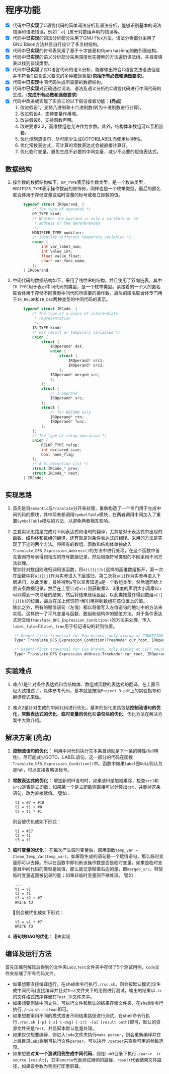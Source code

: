 # 程序功能

- [x] 代码中**已实现**了C语言代码的简单词法分析及语法分析，能够识别基本的词法错误和语法错误，例如：a[..]属于对数组声明的错误等。
- [x] 代码中**已实现**的词法分析部分采用了GNU Flex方法，语法分析部分采用了GNU Bison方法并且自行设计了多叉树结构。
- [x] 代码中**已实现**的符号表采用了基于十字链表和Open hashing的散列表结构。
- [x] 代码中**已实现**的语义分析部分采用深度优先搜索的方法遍历语法树，并且查填表以找到错误类型。
- [x] 代码中**已实现**了对C语言代码的语义分析，能够输出符合C语言文法语法但是并不符合C语言语义要求的多种错误类型(**包括所有必做和选做要求**)。
- [x] 代码中**已实现**中间代码生成所需要的数据结构。
- [x] 代码中**已实现**对正确通过词法、语法及语义分析的C语言代码进行中间代码的生成。(**完成所有必做和选做要求**)
- [x] 代码中改进或实现了实验三的以下假设或者功能：**(亮点)**  
    1. 改进假设1，支持八进制和十六进制数(转为十进制数进行计算)。
    2. 改进假设4，支持变量作用域。
    3. 改进假设6，支持函数声明。
    4. 改进要求3.2，高维数组也允许作为参数。此外，结构体和数组可以互相嵌套。
    5. 优化控制流语句，尽可能少生成GOTO和LABEL而使用fall特性。
    6. 优化常数表达式，可计算的常数表达式会被直接计算好。
    7. 优化临时变量，避免生成不必要的中间变量，减少不必要的赋值表达式。

## 数据结构

1. 操作数的数据结构如下，``OP_TYPE``表示操作数类型，是一个枚举类型，``MODIFIER_TYPE``表示操作数前的修饰符，同样也是一个枚举类型。最后的匿名联合体用于存储变量或临时变量的标号或者立即数的值。

```cpp  
        typedef struct IROperand_ {
            /* The type of operands */
            OP_TYPE kind;
            /* Whether the operand is only a varibale or an 
             * address or the dereferenced 
             */
            MODIFIER_TYPE modifier;
            /* Identify different temporary variables */
            union {
                int var_label_num;
                int value_int;
                float value_float;
                char* var_func_name;
            };
        } IROperand;
```

2. 中间代码的数据结构如下，采用了线性IR的结构，并且使用了双向链表。其中``IR_TYPE``用于表示中间代码的类型，是一个枚举类型。紧接着的一个大的匿名联合体用于存储不同类型中间代码所需要的操作数。最后的匿名联合体专门用于``IR_RELOP``和``IR_DEC``两种类型的中间代码的表示。

```cpp
        typedef struct IRCode_ {
            /* The type of a piece of intermediate 
             * representation 
             */
            IR_TYPE kind;
            /* For result or temporary variables */
            union {
                struct {
                    IROperand* dst;
                    union {
                        struct {
                            IROperand* src1;
                            IROperand* src2;
                        };
                    IROperand* merged_src;
                    };
                };
                struct { 
                    // 1-operand
                    IROperand* src;
                };
                struct { 
                    // for RETURN only
                    IROperand* rtn;
                    IROperand* func;
                };
            };
            /* The type of relop operation */
            union {
                RELOP_TYPE relop;
                int declared_size;
                bool none_flag;
            };
            /* A bi-direction list */
            struct IRCode_* prev;
            struct IRCode_* next;
        } IRCode;

```

## 实现思路

1. 首先是将``Semantic``与``Translate``分开来处理，重新构造了一个专门用于生成中间代码的模块，其中两者都调用``SymbolTable``模块，在两者调用中间加入了重置``SymbolTable``模块的方法，以避免两者相互影响。

2. 主要实现思路是完成对不同表达式和语句的翻译，尤其是对于表达式中出现的函数、结构体和数组的翻译，还有就是对条件表达式的翻译。采用的方法是实现了下述的两个方法。将所有的数组、函数和结构体单独放入``Translate_DFS_Expression_Address()``的方法中进行处理，在这个函数中首先查询符号表得到相应的符号数据记录，然后根据符号类型的不同采用不同方法处理。  
譬如针对数组则递归调用该函数，将``a[i][j][k]``这样的高维数组拆开，第一次在函数中将``a[i][j]``作为实参进入下层递归，第二次将``a[i]``作为实参再进入下层递归，以此类推，最终得到``a``可以查表知道``a``是一个数组类型，然后返回给上层该条数据记录，然后在上层针对``a[i]``则获取第2、3维度的声明大小再乘以``i``可以得到一次寻址的结果，然后将结果继续返回，以此类推最终得到数组``a[i][j][k]``的位置，最后在加上修饰符``*``解引用得到数组在该位置上的值。  
除此之外，所有的赋值语句（左值）都以将值写入左值语句的地址中的方法来实现，这样统一了平凡变量与函数、数组和结构体的赋值方法。对于条件表达式则交给``Translate_DFS_Expression_Condition()``的方法来处理，传入``label_false``和``label_true``用于标记语句的转到位置。

```cpp
    /* Deepth-first traversal for Exp branch, only aiming at CONDITION Expression */
    Type* Translate_DFS_Expression_Condition(TreeNode* cur_root, IROperand* label_true, IROperand* label_false);

    /* Deepth-first traversal for Exp branch, only aiming at LEFT_VALUE Expression */
    Type* Translate_DFS_Expression_Address(TreeNode* cur_root, IROperand* operand);

```

## 实验难点

1. 难点1是针对条件表达式和含结构体、数组或函数的表达式的翻译，在上面已经大致描述了，具体参考代码，基本就是按照``Project_3.pdf``上的实验指导和翻译模式来做。

2. 难点2是针对生成的中间代码进行优化，基本的优化思路包括**控制流语句的优化**，**常数表达式的优化**，**临时变量的优化**和**语句块的优化**，优化方法在解决方案中大致介绍。

## 解决方案 **(亮点)**

1. **控制流语句的优化：** 利用中间代码执行完本条自动就是下一条的特性(fall特性)，尽可能减少GOTO、LABEL语句。这一部分的代码在函数``Translate_DFS_Expression_Condition()``中。函数中如果``label``是``NULL``则认为是fall，可以直接省略该标号。

2. **常数表达式的优化：** 增加新的IR语句时，如果该IR是加减乘除，检查``src1``和``src2``是否是立即数，如果某一个是立即数则直接可以计算出``dst``，并删掉这条语句，改为直接赋值。
    譬如：

        t1 = #7 + #10
        t2 = t1 + #0
        t3 = t1 * #1
    则会被优化成如下形式：
        
        t1 = #17
        t2 = t1
        t3 = t1

3. **临时变量的优化：** 在每次产生临时变量后，调用函数``temp_var = Clean_Temp_Var(temp_var)``，如果刚生成的语句是一个赋值语句，那么临时变量即可以去掉。所以在函数中即判断该操作数是否是临时变量，如果是临时变量且中间代码的类型是赋值，那么就记录赋值右边的量，即``merged_src``，释放临时变量返回被记录的量；如果非临时变量则不做处理。
    譬如：

        ...
        t1 = v1
        t2 = t1
        t3 = t2 + #7
        WRITE t3
    则会被优化成如下形式：

        t3 = v1 + #7
        WRITE t3

4. **语句块DAG的优化：** 未实现

## 编译及运行方法

首先压缩包解压后得到的文件夹``Lab3``,``Test``文件夹中存储了5个测试用例，``Code``文件夹存储了所有代码文件。

- 如果想要直接编译运行，在shell命令行执行``./run.sh``，则会按默认模式(仅生成中间代码)直接编译并且对``Test``文件夹下的用例进行测试，输出的结果以``.ir``的文件格式按序存储在``Test_IR``文件夹中。
- 如果想要删除中间文件、可执行文件和默认的结果存储文件夹，在shell命令行执行``./run.sh --clean``即可。
- 如果想要采用不同的模式或者不同结果路径进行测试，在shell命令行执行``./run.sh [-p] [-s] [-dag] [-ir] -[a] [result path]``即可，默认的资源文件夹是``Test``，并且脚本默认批量处理。
- 如果仅仅想要编译，则进入``Code``文件夹执行``make parser``，则会重新编译并在上层目录``Lab3``得到可执行文件``parser``。可以执行``./parser``来查看可用的参数选项。
- 如果想要**对某一个测试用例生成中间代码**，则在``Lab3``目录下执行``./parse -ir source [result]``，其中``source``代表测试用例的路径，``result``代表结果文件路径，如果该参数为空则打印至屏幕。
